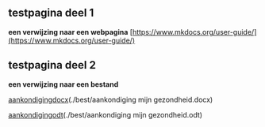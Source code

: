 ## testpagina deel 1

**een verwijzing naar een webpagina**
[https://www.mkdocs.org/user-guide/](https://www.mkdocs.org/user-guide/)

## testpagina deel 2

**een verwijzing naar een bestand**

[aankondigingdocx]()(./best/aankondiging mijn gezondheid.docx)

[aankondigingodt]()(./best/aankondiging mijn gezondheid.odt)

